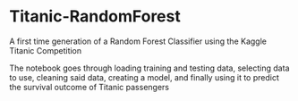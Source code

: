 # Titanic-RandomForest
A first time generation of a Random Forest Classifier using the Kaggle Titanic Competition

The notebook goes through loading training and testing data, selecting data to use, cleaning said data, creating a model, and finally using it to predict the survival outcome of Titanic passengers
